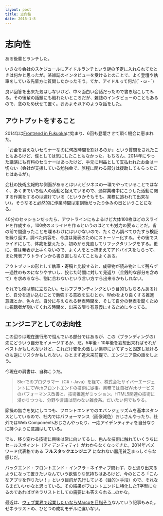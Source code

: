 ```yaml
---
layout: post
title: 志向性
date: 2015-1-8
---
```


# 志向性

ある後輩とランチした。

いきなり会社のスケジュールにアイドルランチという謎の予定に入れられてたときは何かと思ったが。某雑誌のインタビューを受けるとのことで、よく登壇や執筆をしている先輩方に質問したかったそう。てか、アイドルって何だ(´・ω・`)

良い回答を出来た気はしないけど、中々面白い会話だったので書き起こしてみる。その後輩の話題にも触れたいところだが、雑誌のインタビューのこともあるので、念のため伏せて置く。おおよそ以下のような話をした。

## アウトプットをすること

2014年は[Frontrend in Fukuoka](http://frontendfrogs.org/frontrend/)に始まり、6回も登壇させて頂く機会に恵まれた。

「お金を貰えないセミナーなのに何故時間を割けるのか」という質問をされたこともあるけど、僕としては気にしたこともなかった。もちろん、2014年にやった講演にも有料のセミナーはあったけど、手元に利益として支払われたお金は一切ない（会社が支援している勉強会で、旅程に関わる部分は援助してもらったことはあるが）。

会社の技術広報的な側面があるとはいえビジネスの一環でやっていることではなく、あくまでいち個人の活動と捉えているので、通常業務中にこうした活動に関する作業をするのは避けている（というかそもそも、業務に追われて出来ない）。そうなると必然的に作業時間は定刻後だったり休みの日ということになる。

40分のセッションだったら、アウトラインにもよるけど大体100枚ほどのスライドを作成する。100枚のスライドを作るというのはとても労力の要ることだ。皆の前で間違ったことを喋るわけにはいかないので、たくさん調べてひたすら検証を繰り返す。調べた内容を、今度は発表のためにストーリー化する。その後でスライドにして、体裁を整えたら、初めから見直してリファクタリングをする。更に、僕は発表が上手くないので、よく人をとっ捕まえてアドバイスをもらって、また発表アウトラインから書き直しなんてこともよくある。

アウトプットの形として執筆・寄稿と比較すると、成果物が読み物として残らず一過性のものになりやすいし、投じた時間に対して見返り（金銭的な部分を含めて）を求めるなら、割に合わないという言い方すら出来るかもしれない。

それでも僕は前に立ちたい。セルフブランディングという目的ももちろんあるけど、自分を追い込むことで勉強する意欲を生むとか、Webをより良くする推進意識とか、色々だ。自分に与えられる発表時間を、そして自分の発表を聞くために視聴者が割いてくれる時間を、出来る限り有意義にするためにやってる。

## エンジニアとしての志向性

この辺りは現在進行形で悩んでいる部分ではあるが、この（ブランディングの）先にどういう自分をイメージするか、だ。5年後・10年後を妄想出来ればそれがベストかもしれないけど、これだけ変化の激しい業界にいてずっと固定し続けるのも逆にリスクかもしれない。ひとまず近未来前提で、エンジニア像の話をしよう。

今現在の肩書は、自称こうだ。

>SIerでのプログラマー（C#・Java）を経て、株式会社サイバーエージェントにてWebフロントエンドの技術に従事。業務では自社Webサービスのパフォーマンス改善と、技術推進がミッション。HTML5関連の技術に浸かりつつも、分野や言語は問わない雑食系。だいたい何でもやる。

節操の無さを気にしつつも、フロントエンドでのエバンジェリズムを基本スタンスとしているので、社内ではパフォーマンス（画像減色）おじさんやったり、社外ではWeb Componentsおじさんやったり、一応アイデンティティを自分なりに持つように意識はしている。

でも、移り変わる技術に興味は常に向いてるし、色んな技術に触れていくうちにセールスポイント（アイデンティティ）がわからなくなってきた。2014年バズワード代表格である **フルスタックエンジニア** になれない器用貧乏まっしぐらな感じだ。

バックエンド・フロントエンド・インフラ・ネイティブ問わず、ひと通り出来るようになって置きたいなんていう欲張りな気持ちはあるけど、今のところ「こんなアプリを作りたい！」という目的が先行している（目的＞手段）ので、それならまだいいかなと思っている。その結果がフロントエンドに特化したT字型になるのであればゼネラリストとしての需要にも答えられる…のかな。

最近は、[ウェブ業界で起業したいならMarcoを目指そう](http://j.ktamura.com/archives/1489)なんていう記事もみた。ゼネラリストの、ひとつの成功モデルに違いない。